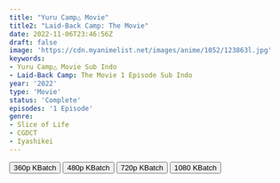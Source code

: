 ```yaml
---
title: "Yuru Camp△ Movie"
title2: "Laid-Back Camp: The Movie"
date: 2022-11-06T23:46:56Z
draft: false
image: 'https://cdn.myanimelist.net/images/anime/1052/123863l.jpg'
keywords:
- Yuru Camp△ Movie Sub Indo
- Laid-Back Camp: The Movie 1 Episode Sub Indo
year: '2022'
type: 'Movie'
status: 'Complete'
episodes: '1 Episode'
genre:
- Slice of Life
- CGDCT
- Iyashikei
---
```


<div class="d-g gg-5 gtc-r ai-c">
<button onclick="window.open('?bkus=Y/Yuru.Camp.Movie/Kusagiri.asia_YCM_360p','_blank')">360p KBatch</button>
<button onclick="window.open('?bkus=Y/Yuru.Camp.Movie/Kusagiri.asia_YCM_480p','_blank')">480p KBatch</button>
<button onclick="window.open('?bkus=Y/Yuru.Camp.Movie/Kusagiri.asia_YCM_720p','_blank')">720p KBatch</button>
<button onclick="window.open('?bkus=Y/Yuru.Camp.Movie/Kusagiri.asia_YCM_1080p','_blank')">1080 KBatch</button>
</div>